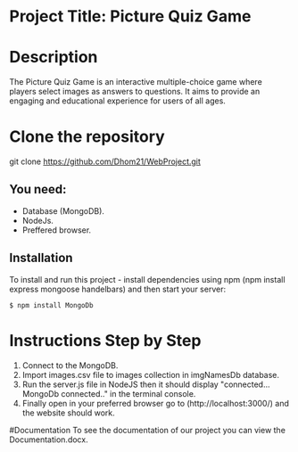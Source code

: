 # Project Title: Picture Quiz Game
# Description
The Picture Quiz Game is an interactive multiple-choice game where players select images as answers to questions. It aims to provide an engaging and educational experience for users of all ages.

# Clone the repository
git clone https://github.com/Dhom21/WebProject.git

## You need:
- Database (MongoDB).
- NodeJs.
- Preffered browser. 

## Installation
To install and run this project - install dependencies using npm (npm install express mongoose handelbars) and then start your server:

```
$ npm install MongoDb
```
# Instructions Step by Step
1. Connect to the MongoDB.
2. Import images.csv file to images collection in imgNamesDb database.
3. Run the server.js file in NodeJS then it should display "connected... MongoDb connected.." in the terminal console.
4. Finally open in your preferred browser go to (http://localhost:3000/) and the website should work.

#Documentation
To see the documentation of our project you can view the Documentation.docx.
